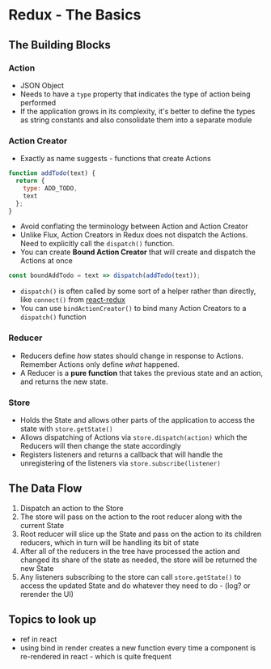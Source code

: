 # Redux - The Basics

## The Building Blocks
### Action

- JSON Object
- Needs to have a `type` property that indicates the type of action being performed
- If the application grows in its complexity, it's better to define the types as string constants and also consolidate them into a separate module

### Action Creator

- Exactly as name suggests - functions that create Actions
```javascript
function addTodo(text) {
  return {
    type: ADD_TODO,
    text
  };
}
```
- Avoid conflating the terminology between Action and Action Creator
- Unlike Flux, Action Creators in Redux does not dispatch the Actions. Need to explicitly call the `dispatch()` function.
- You can create **Bound Action Creator** that will create and dispatch the Actions at once
```javascript
const boundAddTodo = text => dispatch(addTodo(text));
```
- `dispatch()` is often called by some sort of a helper rather than directly, like `connect()` from [react-redux](https://github.com/reactjs/react-redux)
- You can use `bindActionCreator()` to bind many Action Creators to a `dispatch()` function

### Reducer

- Reducers define *how* states should change in response to Actions. Remember Actions only define *what* happened.
- A Reducer is a **pure function** that takes the previous state and an action, and returns the new state.

### Store
- Holds the State and allows other parts of the application to access the state with `store.getState()`
- Allows dispatching of Actions via `store.dispatch(action)` which the Reducers will then change the state accordingly
- Registers listeners and returns a callback that will handle the unregistering of the listeners via `store.subscribe(listener)`

## The Data Flow

1. Dispatch an action to the Store
2. The store will pass on the action to the root reducer along with the current State
3. Root reducer will slice up the State and pass on the action to its children reducers, which in turn will be handling its bit of state
4. After all of the reducers in the tree have processed the action and changed its share of the state as needed, the store will be returned the new State
5. Any listeners subscribing to the store can call `store.getState()` to access the updated State and do whatever they need to do - (log? or rerender the UI)


## Topics to look up
- ref in react
- using bind in render creates a new function every time a component is re-rendered in react - which is quite frequent
